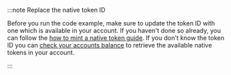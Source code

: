 :::note Replace the native token ID

Before you run the code example, make sure to update the token ID with one which is available in your account. If you 
haven't done so already, you can follow the [how to mint a native token guide](../how_tos/native_tokens/01_mint_native_token.mdx). If you
don't know the token ID you can [check your accounts balance](../how_tos/accounts_and_addresses/04_check_balance.mdx) to retrieve
the available native tokens in your account.

:::